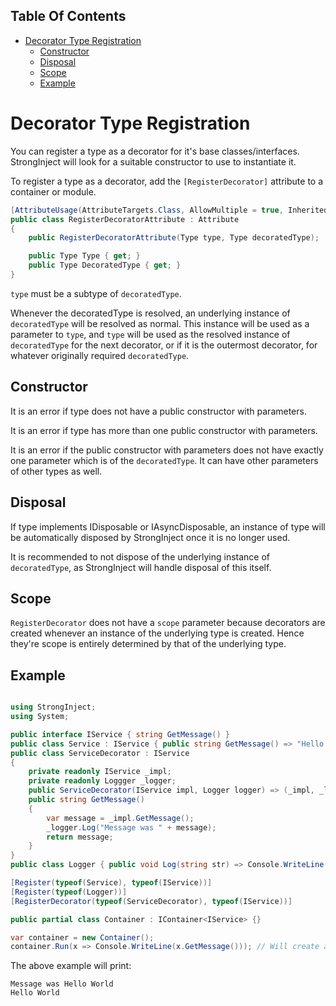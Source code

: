 <!-- START doctoc generated TOC please keep comment here to allow auto update -->
<!-- DON'T EDIT THIS SECTION, INSTEAD RE-RUN doctoc TO UPDATE -->
## Table Of Contents

- [Decorator Type Registration](#decorator-type-registration)
  - [Constructor](#constructor)
  - [Disposal](#disposal)
  - [Scope](#scope)
  - [Example](#example)

<!-- END doctoc generated TOC please keep comment here to allow auto update -->

# Decorator Type Registration

You can register a type as a decorator for it's base classes/interfaces. StrongInject will look for a suitable constructor to use to instantiate it.

To register a type as a decorator, add the `[RegisterDecorator]` attribute to a container or module.

```csharp
[AttributeUsage(AttributeTargets.Class, AllowMultiple = true, Inherited = false)]
public class RegisterDecoratorAttribute : Attribute
{
    public RegisterDecoratorAttribute(Type type, Type decoratedType);

    public Type Type { get; }
    public Type DecoratedType { get; }
}
```

`type` must be a subtype of `decoratedType`.

Whenever the decoratedType is resolved, an underlying instance of `decoratedType` will be resolved as normal. This instance will be used as a parameter to `type`, and `type` will be used as the resolved instance of `decoratedType` for the next decorator, or if it is the outermost decorator, for whatever originally required `decoratedType`.

## Constructor

It is an error if type does not have a public constructor with parameters.

It is an error if type has more than one public constructor with parameters.

It is an error if the public constructor with parameters does not have exactly one parameter which is of the `decoratedType`. It can have other parameters of other types as well.

## Disposal

If type implements IDisposable or IAsyncDisposable, an instance of type will be automatically disposed by StrongInject once it is no longer used.

It is recommended to not dispose of the underlying instance of `decoratedType`, as StrongInject will handle disposal of this itself.

## Scope

`RegisterDecorator` does not have a `scope` parameter because decorators are created whenever an instance of the underlying type is created. Hence they're scope is entirely determined by that of the underlying type.

## Example

```csharp

using StrongInject;
using System;

public interface IService { string GetMessage() }
public class Service : IService { public string GetMessage() => "Hello World"; }
public class ServiceDecorator : IService
{
    private readonly IService _impl;
    private readonly Loggger _logger;
    public ServiceDecorator(IService impl, Logger logger) => (_impl, _logger) = (impl, logger);
    public string GetMessage()
    {
        var message = _impl.GetMessage();
        _logger.Log("Message was " + message);
        return message;
    }
}
public class Logger { public void Log(string str) => Console.WriteLine(str); }

[Register(typeof(Service), typeof(IService))]
[Register(typeof(Logger))]
[RegisterDecorator(typeof(ServiceDecorator), typeof(IService))]

public partial class Container : IContainer<IService> {}

var container = new Container();
container.Run(x => Console.WriteLine(x.GetMessage())); // Will create a new instance of Service and Logger, and pass them as parameters to the ServiceDecorator constructor. The instance of ServiceDecorator will be used as the parameter to the lambda.
```

The above example will print:

```
Message was Hello World
Hello World
```

